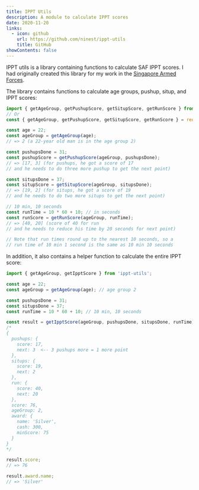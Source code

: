 ```yaml
---
title: IPPT Utils
description: A module to calculate IPPT scores
date: 2020-11-20
links:
  - icon: github
    url: https://github.com/ninest/ippt-utils
    title: GitHub
showContents: false
---
```


IPPT utils is a library containing functions to calculate SAF IPPT scores. I had originally created this library for my work in the [Singapore Armed Forces](/work/saf/).

The library contains functions to calculate age groups, pushup, situp, and IPPT scores:

```ts
import { getAgeGroup, getPushupScore, getSitupScore, getRunScore } from 'ippt-utils';
// Or
const { getAgeGroup, getPushupScore, getSitupScore, getRunScore } = require('ippt-utils');

const age = 22;
const ageGroup = getAgeGroup(age);
// => 2 (a 22-year old man is in the age group 2)

const pushupsDone = 31;
const pushupScore = getPushupScore(ageGroup, pushupsDone);
// => [17, 3] (for pushups, he got a score of 17
// and he needs to do three more pushup to get the next point)

const situpsDone = 37;
const situpScore = getSitupScore(ageGroup, situpsDone);
// => [19, 2] (for situps, he got a score of 19
// and he needs to do two more situps to get the next point)

// 10 min, 10 seconds
const runTime = 10 * 60 + 10; // in seconds
const runScore = getRunScore(ageGroup, runTime);
// => [40, 20] (score of 40 for run
// and he needs to reduce his time by 20 seconds for next point)

// Note that run times round up to the nearest 10 seconds, so a
// run time of 10 min 1 second is the same as 10 min 10 seconds
```

In addition, it also contains a helper function to calculate the entire IPPT score:

```ts
import { getAgeGroup, getIpptScore } from 'ippt-utils';

const age = 22;
const ageGroup = getAgeGroup(age); // age group 2

const pushupsDone = 31;
const situpsDone = 37;
const runTime = 10 * 60 + 10; // 10 min, 10 seconds

const result = getIpptScore(ageGroup, pushupsDone, situpsDone, runTime);
/* 
{
  pushups: { 
    score: 17, 
    next: 3  <-- 3 pushups more = 1 more point
  },
  situps: { 
    score: 19, 
    next: 2 
  },
  run: { 
    score: 40, 
    next: 20 
  },
  score: 76,
  ageGroup: 2,
  award: { 
    name: 'Silver', 
    cash: 300, 
    minScore: 75 
  }
}
*/

result.score;
// => 76

result.award.name;
// => 'Silver'
```